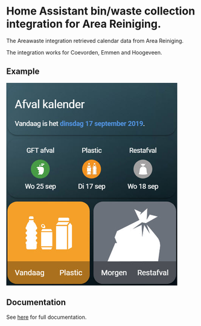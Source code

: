 # Home Assistant bin/waste collection integration for Area Reiniging.

The Areawaste integration retrieved calendar data from Area Reiniging.

The integration works for Coevorden, Emmen and Hoogeveen.

## Example
![Areawaste example](https://github.com/heinoldenhuis/home_assistant_area_waste/blob/master/images/overview_afvalkalender.jpg)

## Documentation
See [here](https://github.com/heinoldenhuis/home_assistant_area_waste/blob/master/README.md) for full documentation.
